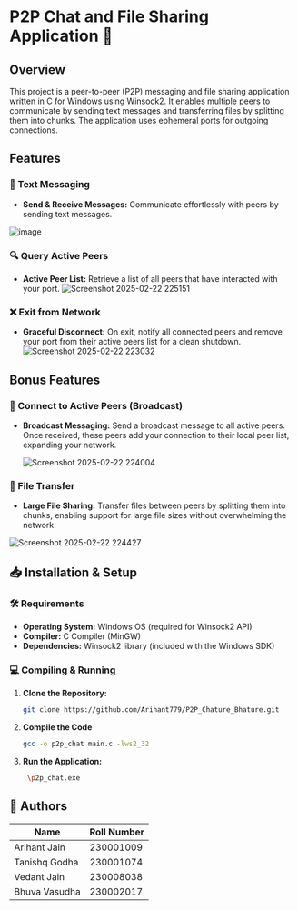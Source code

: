 # P2P Chat and File Sharing Application 🚀



## Overview

This project is a peer-to-peer (P2P) messaging and file sharing application written in C for Windows using Winsock2. It enables multiple peers to communicate by sending text messages and transferring files by splitting them into chunks. The application uses ephemeral ports for outgoing connections.

## Features

### 💬 Text Messaging
- **Send & Receive Messages:** Communicate effortlessly with peers by sending text messages.

![image](https://github.com/user-attachments/assets/1e0e041b-cc0c-4aa5-802b-29e682e8733e)

### 🔍 Query Active Peers
- **Active Peer List:** Retrieve a list of all peers that have interacted with your port.
![Screenshot 2025-02-22 225151](https://github.com/user-attachments/assets/ded0b5ce-71d2-42f2-8867-1d9ab58768e5)


### ❌ Exit from Network
- **Graceful Disconnect:** On exit, notify all connected peers and remove your port from their active peers list for a clean shutdown.
![Screenshot 2025-02-22 223032](https://github.com/user-attachments/assets/8f5db589-a89a-4798-9723-3a4e1c647eb9)

## Bonus Features

### 🌟 Connect to Active Peers (Broadcast)
- **Broadcast Messaging:** Send a broadcast message to all active peers. Once received, these peers add your connection to their local peer list, expanding your network.

  ![Screenshot 2025-02-22 224004](https://github.com/user-attachments/assets/2a61b573-2ff5-43fd-bbf6-a936c266ec42)

### 📁 File Transfer
- **Large File Sharing:** Transfer files between peers by splitting them into chunks, enabling support for large file sizes without overwhelming the network.

  
![Screenshot 2025-02-22 224427](https://github.com/user-attachments/assets/a9f3a00b-d7f7-44c7-a0d9-b42d494035df)

## 📥 Installation & Setup

### 🛠 Requirements
- **Operating System:** Windows OS (required for Winsock2 API)
- **Compiler:** C Compiler (MinGW)
- **Dependencies:** Winsock2 library (included with the Windows SDK)

### 💻 Compiling & Running

1. **Clone the Repository:**
   ```bash
   git clone https://github.com/Arihant779/P2P_Chature_Bhature.git
2. **Compile the Code**
   ```bash
   gcc -o p2p_chat main.c -lws2_32
3. **Run the Application:**
    ```bash
    .\p2p_chat.exe

## 🔗 Authors

| **Name**         | **Roll Number** |
|------------------|-----------------|
| Arihant Jain     | 230001009       |
| Tanishq Godha    | 230001074       |
| Vedant Jain      | 230008038       |
| Bhuva Vasudha    | 230002017       |



